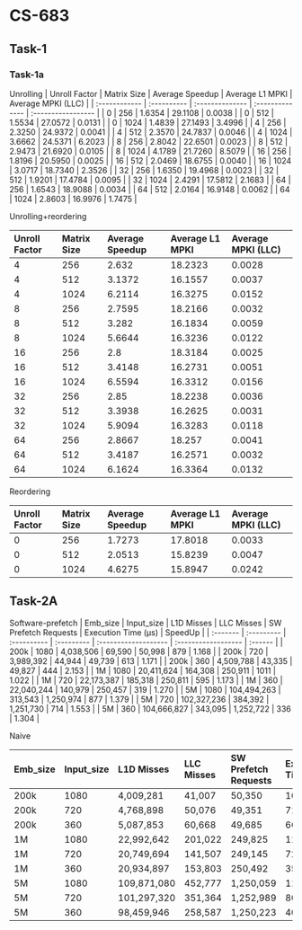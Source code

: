 # CS-683
## Task-1
### Task-1a

Unrolling 
| Unroll Factor | Matrix Size | Average Speedup | Average L1 MPKI | Average MPKI (LLC) |
| :------------ | :---------- | :-------------- | :-------------- | :----------------- |
| 0             | 256         | 1.6354          | 29.1108         | 0.0038             |
| 0             | 512         | 1.5534          | 27.0572         | 0.0131             |
| 0             | 1024        | 1.4839          | 27.1493         | 3.4996             |
| 4             | 256         | 2.3250          | 24.9372         | 0.0041             |
| 4             | 512         | 2.3570          | 24.7837         | 0.0046             |
| 4             | 1024        | 3.6662          | 24.5371         | 6.2023             |
| 8             | 256         | 2.8042          | 22.6501         | 0.0023             |
| 8             | 512         | 2.9473          | 21.6920         | 0.0105             |
| 8             | 1024        | 4.1789          | 21.7260         | 8.5079             |
| 16            | 256         | 1.8196          | 20.5950         | 0.0025             |
| 16            | 512         | 2.0469          | 18.6755         | 0.0040             |
| 16            | 1024        | 3.0717          | 18.7340         | 2.3526             |
| 32            | 256         | 1.6350          | 19.4968         | 0.0023             |
| 32            | 512         | 1.9201          | 17.4784         | 0.0095             |
| 32            | 1024        | 2.4291          | 17.5812         | 2.1683             |
| 64            | 256         | 1.6543          | 18.9088         | 0.0034             |
| 64            | 512         | 2.0164          | 16.9148         | 0.0062             |
| 64            | 1024        | 2.8603          | 16.9976         | 1.7475             |

Unrolling+reordering

| Unroll Factor | Matrix Size | Average Speedup | Average L1 MPKI | Average MPKI (LLC) |
| :------------ | :---------- | :-------------- | :-------------- | :----------------- |
| 4             | 256         | 2.632           | 18.2323         | 0.0028             |
| 4             | 512         | 3.1372          | 16.1557         | 0.0037             |
| 4             | 1024        | 6.2114          | 16.3275         | 0.0152             |
| 8             | 256         | 2.7595          | 18.2166         | 0.0032             |
| 8             | 512         | 3.282           | 16.1834         | 0.0059             |
| 8             | 1024        | 5.6644          | 16.3236         | 0.0122             |
| 16            | 256         | 2.8             | 18.3184         | 0.0025             |
| 16            | 512         | 3.4148          | 16.2731         | 0.0051             |
| 16            | 1024        | 6.5594          | 16.3312         | 0.0156             |
| 32            | 256         | 2.85            | 18.2238         | 0.0036             |
| 32            | 512         | 3.3938          | 16.2625         | 0.0031             |
| 32            | 1024        | 5.9094          | 16.3283         | 0.0118             |
| 64            | 256         | 2.8667          | 18.257          | 0.0041             |
| 64            | 512         | 3.4187          | 16.2571         | 0.0032             |
| 64            | 1024        | 6.1624          | 16.3364         | 0.0132             |

Reordering

| Unroll Factor | Matrix Size | Average Speedup | Average L1 MPKI | Average MPKI (LLC) |
| :------------ | :---------- | :-------------- | :-------------- | :----------------- |
| 0             | 256         | 1.7273          | 17.8018         | 0.0033             |
| 0             | 512         | 2.0513          | 15.8239         | 0.0047             |
| 0             | 1024        | 4.6275          | 15.8947         | 0.0242             |
## Task-2A
Software-prefetch
| Emb_size | Input_size | L1D Misses  | LLC Misses | SW Prefetch Requests | Execution Time (µs) | SpeedUp |
| :------- | :--------- | :---------- | :--------- | :------------------- | :------------------ | :------ |
| 200k     | 1080       | 4,038,506   | 69,590     | 50,998               | 879                 | 1.168   |
| 200k     | 720        | 3,989,392   | 44,944     | 49,739               | 613                 | 1.171   |
| 200k     | 360        | 4,509,788   | 43,335     | 49,827               | 444                 | 2.153   |
| 1M       | 1080       | 20,411,624  | 164,308    | 250,911              | 1011                | 1.022   |
| 1M       | 720        | 22,173,387  | 185,318    | 250,811              | 595                 | 1.173   |
| 1M       | 360        | 22,040,244  | 140,979    | 250,457              | 319                 | 1.270   |
| 5M       | 1080       | 104,494,263 | 313,543    | 1,250,974            | 877                 | 1.379   |
| 5M       | 720        | 102,327,236 | 384,392    | 1,251,730            | 714                 | 1.553   |
| 5M       | 360        | 104,666,827 | 343,095    | 1,252,722            | 336                 | 1.304   |

Naive


| Emb_size | Input_size | L1D Misses  | LLC Misses | SW Prefetch Requests | Execution Time (µs) |
| :------- | :--------- | :---------- | :--------- | :------------------- | :------------------ |
| 200k     | 1080       | 4,009,281   | 41,007     | 50,350               | 1089                |
| 200k     | 720        | 4,768,898   | 50,076     | 49,351               | 711                 |
| 200k     | 360        | 5,087,853   | 60,668     | 49,685               | 663                 |
| 1M       | 1080       | 22,992,642  | 201,022    | 249,825              | 1197                |
| 1M       | 720        | 20,749,694  | 141,507    | 249,145              | 726                 |
| 1M       | 360        | 20,934,897  | 153,803    | 250,492              | 358                 |
| 5M       | 1080       | 109,871,080 | 452,777    | 1,250,059            | 1160                |
| 5M       | 720        | 101,297,320 | 351,364    | 1,252,989            | 808                 |
| 5M       | 360        | 98,459,946  | 258,587    | 1,250,223            | 406                 |
